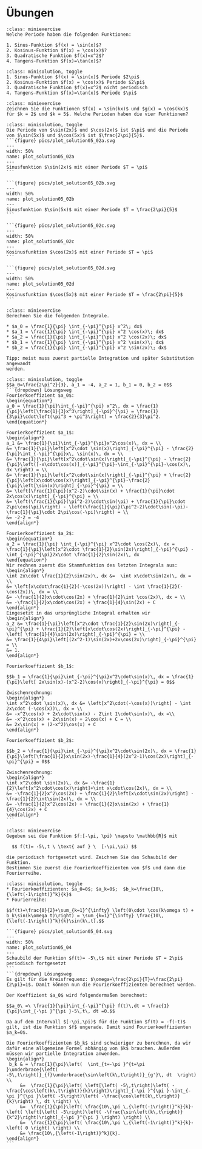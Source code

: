# Übungen

```{admonition} Übung 5.1
:class: miniexercise
Welche Periode haben die folgenden Funktionen:

1. Sinus-Funktion $f(x) = \sin(x)$?
2. Kosinus-Funktion $f(x) = \cos(x)$? 
3. Quadratische Funktion $f(x)=x^2$? 
4. Tangens-Funktion $f(x)=\tan(x)$? 
```
````{admonition} Lösung
:class: minisolution, toggle
1. Sinus-Funktion $f(x) = \sin(x)$ Periode $2\pi$ 
2. Kosinus-Funktion $f(x) = \cos(x)$ Periode $2\pi$
3. Quadratische Funktion $f(x)=x^2$ nicht periodisch
4. Tangens-Funktion $f(x)=\tan(x)$ Periode $\pi$
````

```{admonition} Übung 5.2
:class: miniexercise
Zeichnen Sie die Funktionen $f(x) = \sin(kx)$ und $g(x) = \cos(kx)$ für $k = 2$ und $k = 5$. Welche Perioden haben die vier Funktionen?
```
````{admonition} Lösung
:class: minisolution, toggle
Die Periode von $\sin(2x)$ und $\cos(2x)$ ist $\pi$ und die Periode von $\sin(5x)$ und $\cos(5x)$ ist $\frac{2\pi}{5}$.
```{figure} pics/plot_solution05_02a.svg
---
width: 50%
name: plot_solution05_02a
---
Sinusfunktion $\sin(2x)$ mit einer Periode $T = \pi$
```

```{figure} pics/plot_solution05_02b.svg
---
width: 50%
name: plot_solution05_02b
---
Sinusfunktion $\sin(5x)$ mit einer Periode $T = \frac{2\pi}{5}$
```

```{figure} pics/plot_solution05_02c.svg
---
width: 50%
name: plot_solution05_02c
---
Kosinusfunktion $\cos(2x)$ mit einer Periode $T = \pi$
```

```{figure} pics/plot_solution05_02d.svg
---
width: 50%
name: plot_solution05_02d
---
Kosinusfunktion $\cos(5x)$ mit einer Periode $T = \frac{2\pi}{5}$
```
````

```{admonition} Übung 5.3
:class: miniexercise
Berechnen Sie die folgenden Integrale. 

* $a_0 = \frac{1}{\pi} \int_{-\pi}^{\pi} x^2\; dx$
* $a_1 = \frac{1}{\pi} \int_{-\pi}^{\pi} x^2 \cos(x)\; dx$
* $a_2 = \frac{1}{\pi} \int_{-\pi}^{\pi} x^2 \cos(2x)\; dx$
* $b_1 = \frac{1}{\pi} \int_{-\pi}^{\pi} x^2 \sin(x)\; dx$
* $b_2 = \frac{1}{\pi} \int_{-\pi}^{\pi} x^2 \sin(2x)\; dx$

Tipp: meist muss zuerst partielle Integration und später Substitution angewandt
werden.
```
````{admonition} Lösung
:class: minisolution, toggle
$$a_0=\frac{2\pi^2}{3}, a_1 = -4, a_2 = 1, b_1 = 0, b_2 = 0$$
```{dropdown} Lösungsweg
Fourierkoeffizient $a_0$:
\begin{equation*}
a_0 = \frac{1}{\pi}\int_{-\pi}^{\pi} x^2\, dx = \frac{1}{\pi}\left[\frac{1}{3}x^3\right]_{-\pi}^{\pi} = \frac{1}{3\pi}\cdot\left(\pi^3 + \pi^3\right) = \frac{2}{3}\pi^2.
\end{equation*}

Fourierkoeffizient $a_1$:
\begin{align*}
a_1 &= \frac{1}{\pi}\int_{-\pi}^{\pi}x^2\cos(x)\, dx = \\
&= \frac{1}{\pi}\left[x^2\cdot \sin(x)\right]_{-\pi}^{\pi} - \frac{2}{\pi}\int_{-\pi}^{\pi}x\, \sin(x)\, dx = \\
&= \frac{1}{\pi}\left[x^2\cdot\sin(x)\right]_{-\pi}^{\pi} - \frac{2}{\pi}\left([-x\cdot\cos(x)]_{-\pi}^{\pi}-\int_{-\pi}^{\pi}-\cos(x)\, dx \right) = \\
&= \frac{1}{\pi}\left[x^2\cdot\sin(x)\right]_{-\pi}^{\pi} + \frac{2}{\pi}\left[x\cdot\cos(x)\right]_{-\pi}^{\pi}-\frac{2}{\pi}\left[\sin(x)\right]_{-\pi}^{\pi} = \\
&= \left[\frac{1}{\pi}(x^2-2)\cdot\sin(x) + \frac{1}{\pi}\cdot 2x\cos(x)\right]_{-\pi}^{\pi} = \\
&= \left(\frac{1}{\pi}(\pi^2-2)\cdot\sin(\pi) + \frac{1}{\pi}\cdot 2\pi\cos(\pi)\right) - \left(\frac{1}{\pi}(\pi^2-2)\cdot\sin(-\pi)-\frac{1}{\pi}\cdot 2\pi\cos(-\pi)\right) = \\
&= -2-2 = -4
\end{align*}

Fourierkoeffizient $a_2$:
\begin{equation*}
a_2 = \frac{1}{\pi} \int_{-\pi}^{\pi} x^2\cdot \cos(2x)\, dx = \frac{1}{\pi}\left[x^2\cdot \frac{1}{2}\sin(2x)\right]_{-\pi}^{\pi} - \int_{-\pi}^{\pi}2x\cdot \frac{1}{2}\sin(2x)\, dx 
\end{equation*}
Wir rechnen zuerst die Stammfunktion des letzten Integrals aus:
\begin{align*}
\int 2x\cdot \frac{1}{2}\sin(2x)\, dx &=  \int x\cdot\sin(2x)\, dx = \\
&= \left[x\cdot\frac{1}{2}(-\cos(2x))\right] - \int \frac{1}{2}(-\cos(2x))\, dx = \\
&= -\frac{1}{2}x\cdot\cos(2x) + \frac{1}{2}\int \cos(2x)\, dx = \\
&= -\frac{1}{2}x\cdot\cos(2x) + \frac{1}{4}\sin(2x) + C 
\end{align*}
Eingesetzt in das ursprüngliche Integral erhalten wir
\begin{align*}
a_2 &= \frac{1}{\pi}\left[x^2\cdot \frac{1}{2}\sin(2x)\right]_{-\pi}^{\pi} + \frac{1}{2}\left[x\cdot\cos(2x)\right]_{-\pi}^{\pi} - \left[ \frac{1}{4}\sin(2x)\right]_{-\pi}^{\pi} = \\
&= \frac{1}{4\pi}\left[(2x^2-1)\sin(2x)+2x\cos(2x)\right]_{-\pi}^{\pi} = \\
&= 1.
\end{align*}

Fourierkoeffizient $b_1$:

$$b_1 = \frac{1}{\pi}\int_{-\pi}^{\pi}x^2\cdot\sin(x)\, dx = \frac{1}{\pi}\left[ 2x\sin(x)-(x^2-2)\cos(x)\right]_{-\pi}^{\pi} = 0$$

Zwischenrechnung:
\begin{align*}
\int x^2\cdot \sin(x)\, dx &= \left[x^2\cdot(-\cos(x))\right] - \int 2x\cdot (-\cos(x))\, dx = \\
&= -x^2\cos(x) + 2x\cdot\sin(x) - 2\int 1\cdot\sin(x)\, dx =\\
&= -x^2\cos(x) + 2x\sin(x) + 2\cos(x) + C = \\
&= 2x\sin(x) + (2-x^2)\cos(x) + C
\end{align*}

Fourierkoeffizient $b_2$:

$$b_2 = \frac{1}{\pi}\int_{-\pi}^{\pi}x^2\cdot\sin(2x)\, dx = \frac{1}{\pi}\left[\frac{1}{2}x\sin(2x)-\frac{1}{4}(2x^2-1)\cos(2x)\right]_{-\pi}^{\pi} = 0$$

Zwischenrechnung:
\begin{align*}
\int x^2\cdot \sin(2x)\, dx &= -\frac{1}{2}\left[x^2\cdot\cos(x)\right]+\int x\cdot\cos(2x)\, dx = \\
&= -\frac{1}{2}x^2\cos(2x) + \frac{1}{2}\left[x\cdot\sin(2x)\right] - \frac{1}{2}\int\sin(2x)\, dx = \\
&= -\frac{1}{2}x^2\cos(2x) + \frac{1}{2}x\sin(2x) + \frac{1}{4}\cos(2x) + C
\end{align*}
```
````

```{admonition} Übung 5.4
:class: miniexercise
Gegeben sei die Funktion $f:[-\pi, \pi) \mapsto \mathbb{R}$ mit 

  $$ f(t)= -5\,t \ \text{ auf } \  [-\pi,\pi) $$

die periodisch fortgesetzt wird. Zeichnen Sie das Schaubild der Funktion.
Bestimmen Sie zuerst die Fourierkoeffizienten von $f$ und dann die Fourierreihe. 
```
````{admonition} Lösung
:class: minisolution, toggle
* Fourierkoeffizienten: $a_0=0$; $a_k=0$;  $b_k=\frac{10\,{\left(-1\right)}^k}{k}$ 
* Fourierreihe:

$$f(t)=\frac{0}{2}+\sum_{k=1}^{\infty} \left(0\cdot \cos(k\omega t) + b_k\sin(k\omega t)\right) = \sum_{k=1}^{\infty} \frac{10\,{\left(-1\right)}^k}{k}\sin(k\,t).$$

```{figure} pics/plot_solution05_04.svg
---
width: 50%
name: plot_solution05_04
---
Schaubild der Funktion $f(t)= -5\,t$ mit einer Periode $T = 2\pi$ periodisch fortgesetzt
```
```{dropdown} Lösungsweg
Es gilt für die Kreisfrequenz: $\omega=\frac{2\pi}{T}=\frac{2\pi}{2\pi}=1$. Damit können nun die Fourierkoeffizienten berechnet werden.

Der Koeffizient $a_0$ wird folgendermaßen berechnet:

$$a_0\ =\ \frac{1}{\pi}\int_{-\pi}^{\pi} f(t)\,dt = \frac{1}{\pi}\int_{-\pi }^{\pi }-5\,t\, dt =0.$$

Da auf dem Intervall $[-\pi,\pi)$ für die Funktion $f(t) = -f(-t)$ gilt, ist die Funktion $f$ ungerade. Damit sind Fourierkoeffizienten $a_k=0$. 

Die Fourierkoeffizienten $b_k$ sind schwieriger zu berechnen, da wir dafür eine allgemeine Formel abhängig von $k$ brauchen. Außerdem müssen wir partielle Integration anwenden.
\begin{align*}  
 b_k & = \frac{1}{\pi}\left(  \int_{t=-\pi }^{t=\pi }\underbrace{\left( -5\,t\right)}_{f}\underbrace{\sin\left(k\,t\right)}_{g'}\, dt  \right) \\ 
     &=  \frac{1}{\pi}\left( \left[\left( -5\,t\right)\left( -\frac{\cos\left(k\,t\right)}{k}\right)\right]_{-\pi }^{\pi }-\int_{-\pi }^{\pi }\left( -5\right)\left( -\frac{\cos\left(k\,t\right)}{k}\right) \, dt \right) \\ 
     &=  \frac{1}{\pi}\left( \frac{10\,\pi \,{\left(-1\right)}^k}{k}-\left( \left[\left( -5\right)\left( -\frac{\sin\left(k\,t\right)}{k^2}\right)\right]_{-\pi }^{\pi } \right) \right) \\ 
     &=  \frac{1}{\pi}\left( \frac{10\,\pi \,{\left(-1\right)}^k}{k}-\left( 0 \right) \right) \\ 
     &= \frac{10\,{\left(-1\right)}^k}{k}. 
\end{align*} 
```
````



